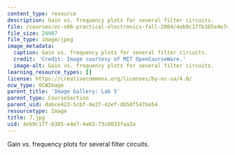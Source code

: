 ```yaml
---
content_type: resource
description: Gain vs. frequency plots for several filter circuits.
file: /courses/ec-s06-practical-electronics-fall-2004/4eb9c17fb385e4e74a6373c0033faa3a_7.jpg
file_size: 24987
file_type: image/jpeg
image_metadata:
  caption: Gain vs. frequency plots for several filter circuits.
  credit: 'Credit: Image courtesy of MIT OpenCourseWare.'
  image-alt: Gain vs. frequency plots for several filter circuits.
learning_resource_types: []
license: https://creativecommons.org/licenses/by-nc-sa/4.0/
ocw_type: OCWImage
parent_title: 'Image Gallery: Lab 5'
parent_type: CourseSection
parent_uid: dabce423-5cbf-4e27-42ef-db50f547be54
resourcetype: Image
title: 7.jpg
uid: 4eb9c17f-b385-e4e7-4a63-73c0033faa3a
---
```

Gain vs. frequency plots for several filter circuits.